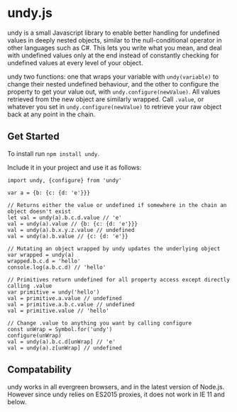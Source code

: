 undy.js
=======

undy is a small Javascript library to enable better handling for undefined values in deeply nested objects, similar to the null-conditional operator in other languages such as C#. This lets you write what you mean, and deal with undefined values only at the end instead of constantly checking for undefined values at every level of your object.

undy two functions: one that wraps your variable with `undy(variable)` to change their nested undefined behaviour, and the other to configure the property to get your value out, with `undy.configure(newValue)`. All values retrieved from the new object are similarly wrapped. Call `.value`, or whatever you set in `undy.configure(newValue)` to retrieve your raw object back at any point in the chain.

Get Started
-----------

To install run `npm install undy`.

Include it in your project and use it as follows:

    import undy, {configure} from 'undy'

    var a = {b: {c: {d: 'e'}}}

    // Returns either the value or undefined if somewhere in the chain an object doesn't exist
    let val = undy(a).b.c.d.value // 'e'
    val = undy(a).value // {b: {c: {d: 'e'}}}
    val = undy(a).b.x.y.z.value // undefined
    val = undy(a).b.value // {c: {d: 'e'}}

    // Mutating an object wrapped by undy updates the underlying object
    var wrapped = undy(a)
    wrapped.b.c.d = 'hello'
    console.log(a.b.c.d) // 'hello'

    // Primitives return undefined for all property access except directly calling .value
    var primitive = undy('hello')
    val = primitive.a.value // undefined
    val = primitive.a.b.c.value // undefined
    val = primitive.value // 'hello'

    // Change .value to anything you want by calling configure
    const unWrap = Symbol.for('undy')
    configure(unWrap)
    val = undy(a).b.c.d[unWrap] // 'e'
    val = undy(a).z[unWrap] // undefined

Compatability
-------------

undy works in all evergreen browsers, and in the latest version of Node.js. However since undy relies on ES2015 proxies, it does not work in IE 11 and below.